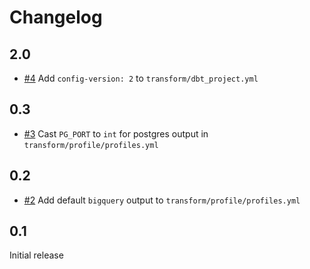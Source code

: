 # Changelog

## 2.0

- [#4](https://gitlab.com/meltano/files-dbt/-/issues/4) Add `config-version: 2` to `transform/dbt_project.yml`

## 0.3

- [#3](https://gitlab.com/meltano/files-dbt/-/issues/3) Cast `PG_PORT` to `int` for postgres output in `transform/profile/profiles.yml`

## 0.2

- [#2](https://gitlab.com/meltano/files-dbt/-/issues/2) Add default `bigquery` output to `transform/profile/profiles.yml`

## 0.1

Initial release
